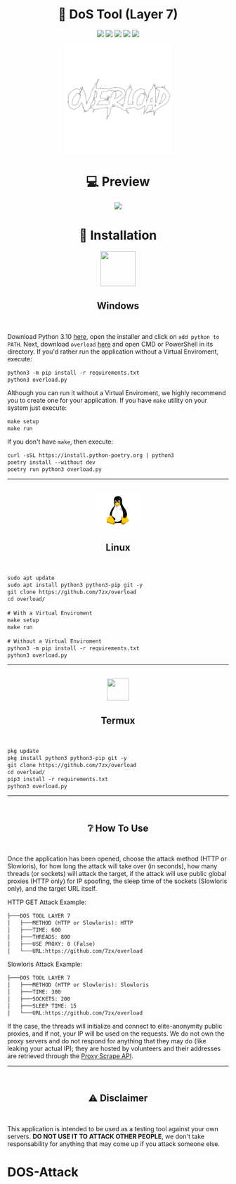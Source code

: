 <h1 align="center">📡 DoS Tool (Layer 7) </h1> 
<div align="center">
<img src="https://img.shields.io/badge/Made%20with-Python-1f425f.svg"> <img src="https://img.shields.io/github/license/7zx/overload"> <img src="https://img.shields.io/badge/code%20style-black-000000.svg"> <img src="https://img.shields.io/github/forks/7zx/overload?style=social"> <img src="https://img.shields.io/github/stars/7zx/overload?style=social">
</div>

<p align="center">
  <img src="https://raw.githubusercontent.com/7zx/overload/main/img/logo.png" width="250" height="250">
</p>

<div align="center">
  <h1>💻 Preview</h1>
</div>
<p align="center">
  <img src="https://raw.githubusercontent.com/7zx/overload/main/img/preview.gif">
</p>

<div align="center">
  <h1>🌙 Installation</h1>
  <img src="https://cdn.iconscout.com/icon/free/png-256/windows-221-1175066.png" width="80" height="80">
  <h2>Windows</h2><br>
</div>

Download Python 3.10 [here](https://www.python.org/downloads/), open the installer and click on `add python to PATH`. Next, download `overload` <a href="https://github.com/7zx/overload/archive/refs/heads/main.zip" target="blank">here</a> and open CMD or PowerShell in its directory. If you'd rather run the application without a Virtual Enviroment, execute:
  ```
  python3 -m pip install -r requirements.txt
  python3 overload.py
  ```

Although you can run it without a Virtual Enviroment, we highly recommend you to create one for your application. If you have `make` utility on your system just execute:
  ```
  make setup
  make run
  ```
If you don't have `make`, then execute:
  ```
  curl -sSL https://install.python-poetry.org | python3
  poetry install --without dev
  poetry run python3 overload.py
  ```

  ---
<div align="center">
  <br>
  <img src="https://raw.githubusercontent.com/7zx/overload/main/img/linux-icon-28166.png" width="100" height="80"><h2>Linux</h2><br>
</div>


```
sudo apt update
sudo apt install python3 python3-pip git -y
git clone https://github.com/7zx/overload
cd overload/

# With a Virtual Enviroment
make setup
make run

# Without a Virtual Enviroment
python3 -m pip install -r requirements.txt
python3 overload.py
```
---
<div align="center"> 
  <br>
  <img src="https://brandslogos.com/wp-content/uploads/images/large/terminal-logo.png" width="50" height="50">
  <h2>Termux</h2><br> 
</div>

```
pkg update
pkg install python3 python3-pip git -y
git clone https://github.com/7zx/overload
cd overload/
pip3 install -r requirements.txt
python3 overload.py
```
---
<br>

<div align="center">
  <h2> ❔ How To Use</h2><br>
</div>

Once the application has been opened, choose the attack method (HTTP or Slowloris), for how long the attack will take over (in seconds), how many threads (or sockets) will attack the target, if the attack will use public global proxies (HTTP only) for IP spoofing, the sleep time of the sockets (Slowloris only), and the target URL itself.
<br>

HTTP GET Attack Example:  

```
├───DOS TOOL LAYER 7
│   ├───METHOD (HTTP or Slowloris): HTTP
│   ├───TIME: 600
│   ├───THREADS: 800
│   ├───USE PROXY: 0 (False)
│   └───URL:https://github.com/7zx/overload
```

Slowloris Attack Example:  

```
├───DOS TOOL LAYER 7
│   ├───METHOD (HTTP or Slowloris): Slowloris
│   ├───TIME: 300
│   ├───SOCKETS: 200
│   ├───SLEEP TIME: 15
│   └───URL:https://github.com/7zx/overload
```

If the case, the threads will initialize and connect to elite-anonymity public proxies, and if not, your IP will be used on the requests. We do not own the proxy servers and do not respond for anything that they may do (like leaking your actual IP); they are hosted by volunteers and their addresses are retrieved through the [Proxy Scrape API](https://docs.proxyscrape.com/).

---
<br>

<div align="center">
  <h2>⚠ Disclaimer</h2><br>
</div>

This application is intended to be used as a testing tool against your own servers. **DO NOT USE IT TO ATTACK OTHER PEOPLE**, we don't take responsability for anything that may come up if you attack someone else.
# DOS-Attack
